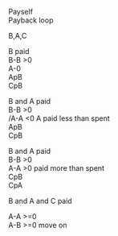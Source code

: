 Payself  
Payback loop  
  
B,A,C  
  
B paid  
B-B >0  
A-0  
ApB  
CpB  
  
B and A paid  
B-B >0  
/A-A <0 A paid less than spent  
ApB  
CpB  
  
B and A paid  
B-B >0  
A-A >0 paid more than spent  
CpB  
CpA  
  
B and A and C paid  
  
A-A >=0  
A-B >=0 move on